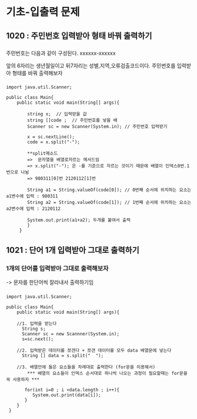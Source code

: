 # 기초-입출력 문제

## 1020 : 주민번호 입력받아 형태 바꿔 출력하기 

### 
주민번호는 다음과 같이 구성된다.
xxxxxx-xxxxxx

앞의 6자리는 생년월일이고 뒤7자리는 성별,지역,오류검출코드이다.
주민번호를 입력받아 형태를 바꿔 출력해보자
###

~~~
import java.util.Scanner;

public class Main{
    public static void main(String[] args){
              
        string x;  // 입력받을 값
        string []code ;  // 주민번호를 넣을 배
        Scanner sc = new Scanner(System.in); // 주민번호 입력받기 
        
        x = sc.nextLine();
        code = x.split("-"); 
        
        **split메소드 
        =>  문자열을 배열로자르는 메서드임
        => x.split("-"); 은 -를 기준으로 자르는 것이기 때문에 배열이 인덱스0번.1번으로 나뉨
        => 980311[0]번 2120112[1]번 
        
        String a1 = String.valueOf(code[0]); // 0번째 순서에 위치하는 요소는 a1변수에 입력 : 980311
        String a2 = String.valueOf(code[1]); // 1번째 순서에 위치하는 요소는 a2변수에 입력 : 2120112
        
        System.out.print(a1+a2); 두개를 붙여서 출력
        }
     }
~~~

## 1021 : 단어 1개 입력받아 그대로 출력하기

### 1개의 단어를 입력받아 그대로 출력해보자 
-> 문자를 한단어씩 잘라내서 출력하기임 

###
~~~
import java.util.Scanner;

public class Main{
    public static void main(String[] args){
    
    //1. 입력을 받는다 
      String s;
      Scanner sc = new Scannner(System.in);
      s=sc.next();
      
    //2. 입력받은 데이터를 쪼갠다 + 쪼갠 데이터를 모두 data 배열문에 넣는다 
      String [] data = s.split("  "); 
      
    //3. 배열안에 들은 요소들을 차례대로 출력한다 (for문을 이용해서)
        *** 배열의 요소들이 인덱스 순서대로 하나씩 나오는 과정이 필요할때는 for문을 꼭 사용하자 ***
        
       for(int i=0 ; i <data.length ; i++){
          System.out.print(data[i]);
       }
    }
 }
~~~
      
      























        
        

        
